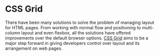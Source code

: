 # CSS Grid

There have been many solutions to solve the problem of managing layout for HTML pages. From working with normal flow and positioning to multi-column layout and even flexbox, all the solutions have offered improvements over the default browser options. [CSS Grid](https://developer.mozilla.org/en-US/docs/Web/CSS/grid) aims to be a major step forward in giving developers control over layout and its arrangement on web pages.
